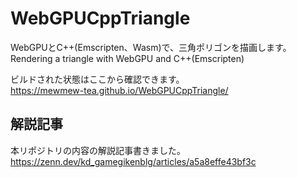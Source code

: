 # WebGPUCppTriangle

WebGPUとC++(Emscripten、Wasm)で、三角ポリゴンを描画します。  
Rendering a triangle with WebGPU and C++(Emscripten)  

ビルドされた状態はここから確認できます。    
https://mewmew-tea.github.io/WebGPUCppTriangle/

## 解説記事

本リポジトリの内容の解説記事書きました。  
https://zenn.dev/kd_gamegikenblg/articles/a5a8effe43bf3c
